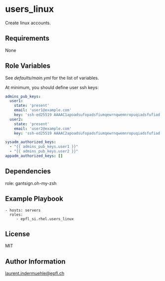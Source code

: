 users_linux
=========

Create linux accounts.

Requirements
------------

None


Role Variables
--------------

See *defaults/main.yml* for the list of variables.

At minimum, you should define user ssh keys:

```yaml
admins_pub_keys:
  user1:
    state: 'present'
    email: 'user1@example.com'
    key: 'ssh-ed25519 AAAAC1apoadsufopadsfiumqewrnqwemnropuqiadsfufiad'
  user2:
    state: 'present'
    email: 'user2@example.com'
    key: 'ssh-ed25519 AAAAC2apoadsufopadsfiumqewrnqwemnropuqiadsfufiad'

sysadm_authorized_keys:
  - "{{ admins_pub_keys.user1 }}"
  - "{{ admins_pub_keys.user2 }}"
appadm_authorized_keys: []
```


Dependencies
------------

role: gantsign.oh-my-zsh


Example Playbook
----------------

    - hosts: servers
      roles:
         - epfl_si.rhel.users_linux


License
-------

MIT

Author Information
------------------

laurent.indermuehle@epfl.ch
